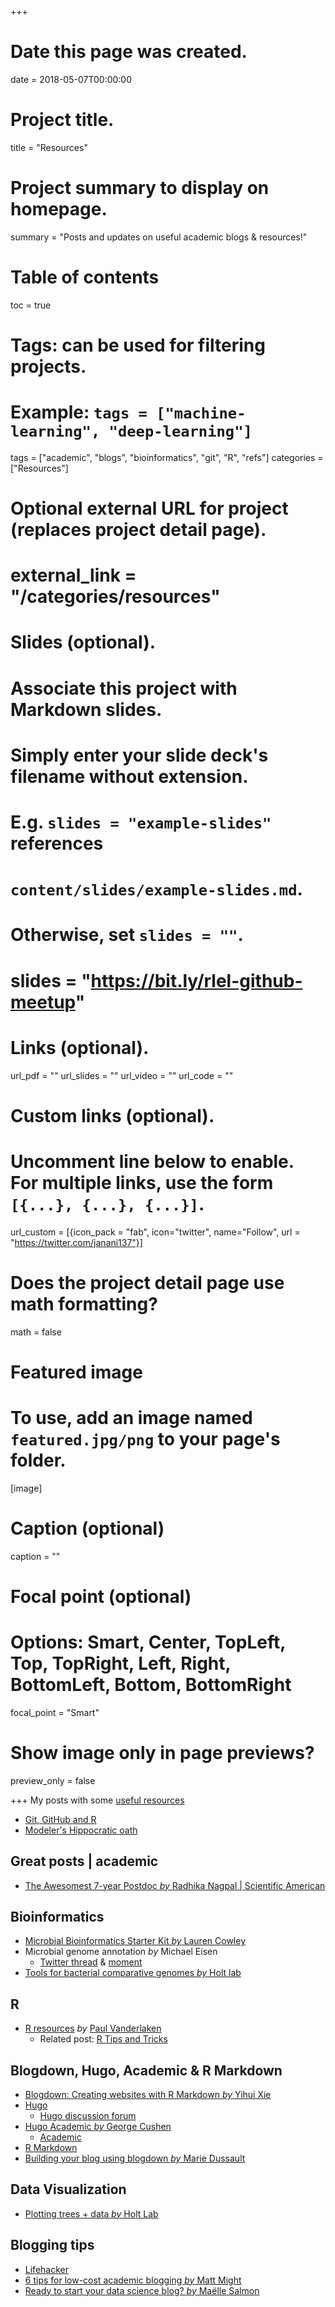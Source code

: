 +++
# Date this page was created.
date = 2018-05-07T00:00:00

# Project title.
title = "Resources"

# Project summary to display on homepage.
summary = "Posts and updates on useful academic blogs & resources!"

# Table of contents
toc = true

# Tags: can be used for filtering projects.
# Example: `tags = ["machine-learning", "deep-learning"]`
tags = ["academic", "blogs", "bioinformatics", "git", "R", "refs"]
categories = ["Resources"]

# Optional external URL for project (replaces project detail page).
# external_link = "/categories/resources"
# Slides (optional).
#   Associate this project with Markdown slides.
#   Simply enter your slide deck's filename without extension.
#   E.g. `slides = "example-slides"` references 
#   `content/slides/example-slides.md`.
#   Otherwise, set `slides = ""`.
# slides = "https://bit.ly/rlel-github-meetup"

# Links (optional).
url_pdf = ""
url_slides = ""
url_video = ""
url_code = ""

# Custom links (optional).
#   Uncomment line below to enable. For multiple links, use the form `[{...}, {...}, {...}]`.
url_custom = [{icon_pack = "fab", icon="twitter", name="Follow", url = "https://twitter.com/janani137"}]

# Does the project detail page use math formatting?
math = false

# Featured image
# To use, add an image named `featured.jpg/png` to your page's folder. 
[image]
  # Caption (optional)
  caption = ""

  # Focal point (optional)
  # Options: Smart, Center, TopLeft, Top, TopRight, Left, Right, BottomLeft, Bottom, BottomRight
  focal_point = "Smart"
  
  # Show image only in page previews?
  preview_only = false

+++
My posts with some [useful resources](/categories/resources)

* [Git, GitHub and R](/post/2018/git-github-links)
* [Modeler's Hippocratic oath](/post/2018/modelers-hippocratic-oath)

## Great posts | academic
* [The Awesomest 7-year Postdoc *by* Radhika Nagpal | Scientific American](https://blogs.scientificamerican.com/guest-blog/the-awesomest-7-year-postdoc-or-how-i-learned-to-stop-worrying-and-love-the-tenure-track-faculty-life/)


## Bioinformatics
* [Microbial Bioinformatics Starter Kit *by* Lauren Cowley](https://c2-d2.github.io/hanage-lab/Microbial-Bioinformatics-starter-kit/)
* Microbial genome annotation *by* Michael Eisen
	* [Twitter thread](https://twitter.com/phylogenomics/status/999406494859718662) & [moment](https://twitter.com/i/moments/999641962025074696)
* [Tools for bacterial comparative genomes *by* Holt lab](https://holtlab.net/2015/02/25/tools-for-bacterial-comparative-genomics/)


## R
* [R resources](https://paulvanderlaken.com/2017/08/10/r-resources-cheatsheets-tutorials-books/) *by* [Paul Vanderlaken](paulvanderlaken.com)
	* Related post: [R Tips and Tricks](https://paulvanderlaken.com/2018/05/21/r-tips-and-tricks/)

## Blogdown, Hugo, Academic & R Markdown
* [Blogdown: Creating websites with R Markdown *by* Yihui Xie](https://bookdown.org/yihui/blogdown/)
* [Hugo](https://github.com/gohugoio)
	* [Hugo discussion forum](https://discourse.gohugo.io/)
* [Hugo Academic *by* George Cushen](https://github.com/gcushen/hugo-academic)
	* [Academic](https://sourcethemes.com/academic/)
* [R Markdown](https://rmarkdown.rstudio.com/index.html)
* [Building your blog using blogdown *by* Marie Dussault](http://mcdussault.rbind.io/post/building-your-blog-using-blogdown/)

## Data Visualization
* [Plotting trees + data *by* Holt Lab](https://holtlab.net/2015/10/03/plotting-trees-data/)

## Blogging tips
* [Lifehacker](http://hackerspace.lifehacker.com/top-tips-for-writing-a-blog-post-in-30-minutes-1688838523)
* [6 tips for low-cost academic blogging *by* Matt Might](http://matt.might.net/articles/how-to-blog-as-an-academic/)
* [Ready to start your data science blog? *by* Maëlle Salmon](http://www.masalmon.eu/rladiesct/slides#1)